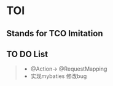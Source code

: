 # TOI
   ## Stands for TCO Imitation

  ## TO DO List
  >   *  @Action-> @RequestMapping
  >   *  实现mybaties
  >   修改bug

